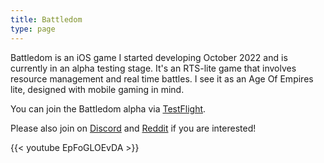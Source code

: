 ```yaml
---
title: Battledom
type: page
---
```


Battledom is an iOS game I started developing October 2022 and is currently in an alpha testing stage. It's an RTS-lite game that involves resource management and real time battles. I see it as an Age Of Empires lite, designed with mobile gaming in mind.

You can join the Battledom alpha via [TestFlight](https://testflight.apple.com/join/IsXcGtGR).

Please also join on [Discord](https://discord.gg/3SDfGy7zSR) and [Reddit](https://www.reddit.com/r/battledom/) if you are interested!

{{< youtube EpFoGLOEvDA >}}
